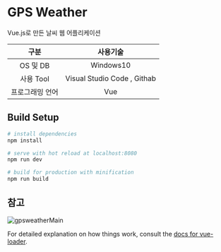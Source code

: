 # GPS Weather

Vue.js로 만든 날씨 웹 어플리케이션

|구분|사용기술|
|:------:|:------:|
|OS 및 DB|Windows10|
|사용 Tool| Visual Studio Code , Githab|
|프로그래밍 언어|Vue|


## Build Setup

``` bash
# install dependencies
npm install

# serve with hot reload at localhost:8080
npm run dev

# build for production with minification
npm run build
```
## 참고 
![gpsweatherMain](https://user-images.githubusercontent.com/53885622/74705958-ef15bb80-5258-11ea-9de3-e4828a162e8e.png)


For detailed explanation on how things work, consult the [docs for vue-loader](http://vuejs.github.io/vue-loader).
